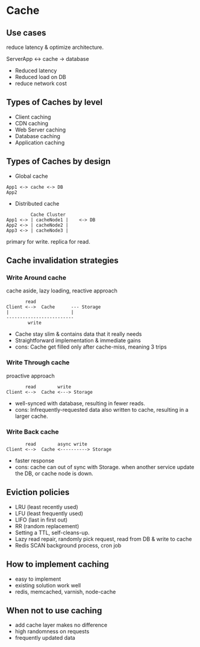 # Cache

## Use cases

reduce latency & optimize architecture.

ServerApp <-> cache -> database

- Reduced latency
- Reduced load on DB
- reduce network cost

## Types of Caches by level

- Client caching
- CDN caching
- Web Server caching
- Database caching
- Application caching

## Types of Caches by design

- Global cache

```
App1 <-> cache <-> DB
App2
```

- Distributed cache

```
         Cache Cluster
App1 <-> | cacheNode1 |    <-> DB
App2 <-> | cacheNode2 |
App3 <-> | cacheNode3 |
```

primary for write. replica for read.

## Cache invalidation strategies

### Write Around cache

cache aside, lazy loading, reactive approach

```
       read
Client <-->  Cache      --- Storage
|                       |
-------------------------
        write
```

- Cache stay slim & contains data that it really needs
- Straightforward implementation & immediate gains
- cons: Cache get filled only after cache-miss, meaning 3 trips

### Write Through cache

proactive approach

```
       read        write
Client <-->  Cache <---> Storage
```

- well-synced with database, resulting in fewer reads.
- cons: Infrequently-requested data also written to cache, resulting in a larger cache.

### Write Back cache

```
       read        async write
Client <-->  Cache <----------> Storage
```

- faster response
- cons: cache can out of sync with Storage. when another service update the DB, or cache node is down.

## Eviction policies

- LRU (least recently used)
- LFU (least frequently used)
- LIFO (last in first out)
- RR (random replacement)
- Setting a TTL, self-cleans-up.
- Lazy read repair, randomly pick request, read from DB & write to cache
- Redis SCAN background process, cron job

## How to implement caching

- easy to implement
- existing solution work well
- redis, memcached, varnish, node-cache

## When not to use caching

- add cache layer makes no difference
- high randomness on requests
- frequently updated data
